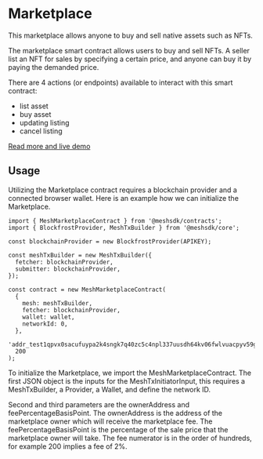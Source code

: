 # Marketplace

This marketplace allows anyone to buy and sell native assets such as NFTs.

The marketplace smart contract allows users to buy and sell NFTs. A seller list an NFT for sales by specifying a certain price, and anyone can buy it by paying the demanded price.

There are 4 actions (or endpoints) available to interact with this smart contract:

- list asset
- buy asset
- updating listing
- cancel listing

[Read more and live demo](https://meshjs.dev/smart-contracts/marketplace)

## Usage

Utilizing the Marketplace contract requires a blockchain provider and a connected browser wallet. Here is an example how we can initialize the Marketplace.

```
import { MeshMarketplaceContract } from '@meshsdk/contracts';
import { BlockfrostProvider, MeshTxBuilder } from '@meshsdk/core';

const blockchainProvider = new BlockfrostProvider(APIKEY);

const meshTxBuilder = new MeshTxBuilder({
  fetcher: blockchainProvider,
  submitter: blockchainProvider,
});

const contract = new MeshMarketplaceContract(
  {
    mesh: meshTxBuilder,
    fetcher: blockchainProvider,
    wallet: wallet,
    networkId: 0,
  },
  'addr_test1qpvx0sacufuypa2k4sngk7q40zc5c4npl337uusdh64kv06fwlvuacpyv59g3a3w2fhk7daa8aepvacnpamyhyyxrgnscrfpsa',
  200
);
```

To initialize the Marketplace, we import the MeshMarketplaceContract. The first JSON object is the inputs for the MeshTxInitiatorInput, this requires a MeshTxBuilder, a Provider, a Wallet, and define the network ID.

Second and third parameters are the ownerAddress and feePercentageBasisPoint. The ownerAddress is the address of the marketplace owner which will receive the marketplace fee. The feePercentageBasisPoint is the percentage of the sale price that the marketplace owner will take. The fee numerator is in the order of hundreds, for example 200 implies a fee of 2%.
